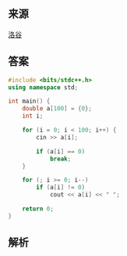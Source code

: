 ## 来源

[洛谷](https://www.luogu.com.cn/problem/P1427)

## 答案

~~~c++
#include <bits/stdc++.h>
using namespace std;

int main() {
	double a[100] = {0};
	int i;

	for (i = 0; i < 100; i++) {
		cin >> a[i];

		if (a[i] == 0)
			break;
	}

	for (; i >= 0; i--)
		if (a[i] != 0)
			cout << a[i] << " ";

	return 0;
}
~~~

## 解析